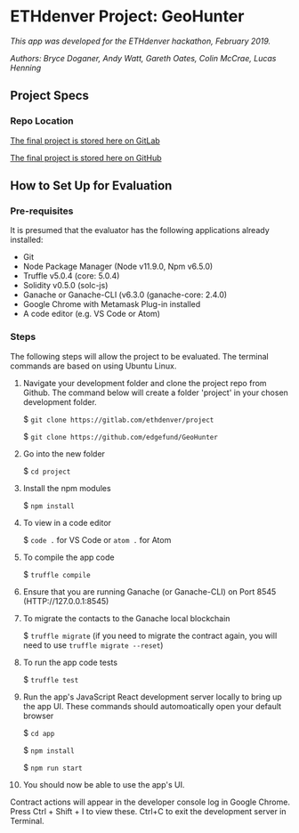 # ETHdenver Project: GeoHunter
_This app was developed for the ETHdenver hackathon, February 2019._

_Authors: Bryce Doganer, Andy Watt, Gareth Oates, Colin McCrae, Lucas Henning_


## Project Specs
### Repo Location
[The final project is stored here on GitLab](https://gitlab.com/ethdenver/project "GitLab - ETHdenver Project: GeoHunter")

[The final project is stored here on GitHub](https://github.com/edgefund/GeoHunter "GitHub - ETHdenver Project: GeoHunter")



## How to Set Up for Evaluation
### Pre-requisites
 It is presumed that the evaluator has the following applications already installed:

+ Git
+ Node Package Manager (Node v11.9.0, Npm v6.5.0)
+ Truffle v5.0.4 (core: 5.0.4)
+ Solidity v0.5.0 (solc-js)
+ Ganache or Ganache-CLI (v6.3.0 (ganache-core: 2.4.0)
+ Google Chrome with Metamask Plug-in installed
+ A code editor (e.g. VS Code or Atom)

### Steps
The following steps will allow the project to be evaluated. The terminal commands are based on using Ubuntu Linux.

1. Navigate your development folder and clone the project repo from Github. The command below will create a folder 'project' in your chosen development folder. 

   $ `git clone https://gitlab.com/ethdenver/project`
   
   $ `git clone https://github.com/edgefund/GeoHunter`
   
2. Go into the new folder 

   $ `cd project`

3. Install the npm modules

   $ `npm install`

4. To view in a code editor 

   $ `code .` for VS Code or `atom .` for Atom

5. To compile the app code

   $ `truffle compile`

6. Ensure that you are running Ganache (or Ganache-CLI) on Port 8545 (HTTP://127.0.0.1:8545)

7. To migrate the contacts to the Ganache local blockchain

   $ `truffle migrate` (if you need to migrate the contract again, you will  need to use `truffle migrate --reset`)

8. To run the app code tests

   $ `truffle test`

9. Run the app's JavaScript React development server locally to bring up the app UI. These commands should automoatically open your default browser

   $ `cd app`

   $ `npm install`
   
   $ `npm run start`

11. You should now be able to use the app's UI. 

Contract actions will appear in the developer console log in Google Chrome. Press Ctrl + Shift + I to view these. Ctrl+C to exit the development server in Terminal.
